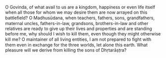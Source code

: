 O Govinda, of what avail to us are a kingdom, happiness or even life itself when all those for whom we may desire them are now arrayed on this battleﬁeld? O Madhusūdana, when teachers, fathers, sons, grandfathers, maternal uncles, fathers-in-law, grandsons, brothers-in-law and other relatives are ready to give up their lives and properties and are standing before me, why should I wish to kill them, even though they might otherwise kill me? O maintainer of all living entities, I am not prepared to ﬁght with them even in exchange for the three worlds, let alone this earth. What pleasure will we derive from killing the sons of Dhṛtarāṣṭra?